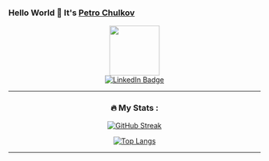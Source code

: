 
  ### Hello World 👋 It's [Petro Chulkov](https://github.com/PetroChulkov)


<div id="header" align="center">
<img src="https://media.giphy.com/gifs/codeit-official-coding-helloworld-codeit-h408T6Y5GfmXBKW62I" width="100"/>
  <div id="badges">
    <a href="https://www.linkedin.com/in/petro-chulkov/">
      <img src="https://img.shields.io/badge/LinkedIn-blue?style=for-the-badge&logo=linkedin&logoColor=white" alt="LinkedIn Badge"/>
    </a>
</div>


---

### :fire: My Stats :
[![GitHub Streak](http://github-readme-streak-stats.herokuapp.com?user=PetroChulkov&theme=dark&background=000000)](https://git.io/streak-stats)

[![Top Langs](https://github-readme-stats.vercel.app/api/top-langs/?username=PetroChulkov&layout=compact&theme=vision-friendly-dark)](https://github.com/anuraghazra/github-readme-stats)

---








